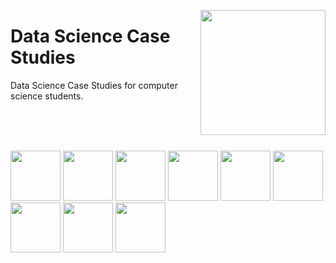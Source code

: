 <img align="right" width="200" src="https://github.com/cs-MohamedAyman/cs-MohamedAyman/blob/main/repos-logos/data-science-case-studies.jpg"></img>

# Data Science Case Studies
Data Science Case Studies for computer science students.

<br><br><br>

<img width="80" height="80" src="https://github.com/cs-MohamedAyman/Data-Science-Case-Studies/blob/master/org-logos/kaggle.jpg"></img>
<img width="80" height="80" src="https://github.com/cs-MohamedAyman/Data-Science-Case-Studies/blob/master/org-logos/uci-machine-learning.jpg"></img>
<img width="80" height="80" src="https://github.com/cs-MohamedAyman/Data-Science-Case-Studies/blob/master/org-logos/idao.jpg"></img>
<img width="80" height="80" src="https://github.com/cs-MohamedAyman/Data-Science-Case-Studies/blob/master/org-logos/codalab.jpg"></img>
<img width="80" height="80" src="https://github.com/cs-MohamedAyman/Data-Science-Case-Studies/blob/master/org-logos/tianchi.jpg"></img>
<img width="80" height="80" src="https://github.com/cs-MohamedAyman/Data-Science-Case-Studies/blob/master/org-logos/machinehack.jpg"></img>
<img width="80" height="80" src="https://github.com/cs-MohamedAyman/Data-Science-Case-Studies/blob/master/org-logos/iron-viz.jpg"></img>
<img width="80" height="80" src="https://github.com/cs-MohamedAyman/Data-Science-Case-Studies/blob/master/org-logos/datahack.jpg"></img>
<img width="80" height="80" src="https://github.com/cs-MohamedAyman/Data-Science-Case-Studies/blob/master/org-logos/drivendata.jpg"></img>
<br><br><br><br>
